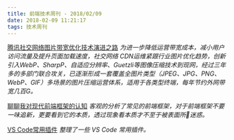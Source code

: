 ```yaml
---
title: 前端技术周刊 - 2018/02/09
date: 2018-02-09 11:21:17
tags: 技术周刊
---
```


[腾讯社交网络图片带宽优化技术演进之路](https://mp.weixin.qq.com/s?__biz=MTEwNTM0ODI0MQ==&mid=2653435164&idx=1&sn=70f563a0717b6377d19644264111e6f1)
*为进一步降低运营带宽成本，减小用户访问流量及提升页面加载速度，社交网络 CDN运维紧跟行业图片优化趋势，创新引入WebP、SharpP、自适应分辨率、Guetzli等图像压缩技术到现网，经过三年多的多部门联合攻关，已逐渐形成一套覆盖全图片类型（JPEG、JPG、PNG、WebP、GIF）多场景的图片压缩运营体系，适用于各类型终端，每年节约外网带宽几百G。*

[聊聊我对现代前端框架的认知](https://github.com/berwin/Blog/issues/20)
*客观的分析了常见的前端框架，对于前端框架不要一味追新，更要看到它的本质，透过现象看本质才不至于被表面所迷惑。*

[VS Code常用插件](http://blog.poetries.top/2018/02/02/vsc-config/)
*整理了一些 VS Code 常用插件。*
